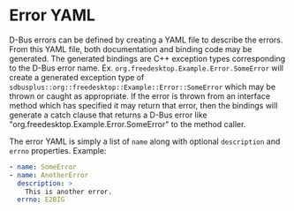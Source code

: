 # Error YAML

D-Bus errors can be defined by creating a YAML file to describe the errors. From
this YAML file, both documentation and binding code may be generated. The
generated bindings are C++ exception types corresponding to the D-Bus error
name. Ex. `org.freedesktop.Example.Error.SomeError` will create a generated
exception type of `sdbusplus::org::freedesktop::Example::Error::SomeError` which
may be thrown or caught as appropriate. If the error is thrown from an interface
method which has specified it may return that error, then the bindings will
generate a catch clause that returns a D-Bus error like
"org.freedesktop.Example.Error.SomeError" to the method caller.

The error YAML is simply a list of `name` along with optional `description` and
`errno` properties. Example:

```yaml
- name: SomeError
- name: AnotherError
  description: >
    This is another error.
  errno: E2BIG
```
